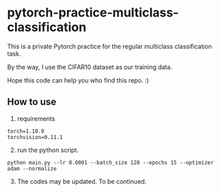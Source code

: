 # pytorch-practice-multiclass-classification

This is a private Pytorch practice for the regular multiclass classification task.

By the way, I use the CIFAR10 dataset as our training data.

Hope this code can help you who find this repo. :)

## How to use

1. requirements

```
torch=1.10.0
torchvision=0.11.1
```

2. run the python script.

`python main.py --lr 0.0001 --batch_size 128 --epochs 15 --optimizer adam --normalize`

3. The codes may be updated. To be continued.
